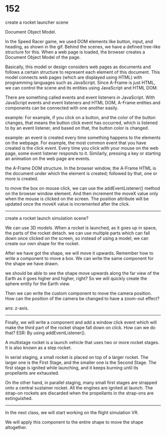 # 152


create a rocket launcher scene


Document Object Model.

In the Speed Racer game, we used DOM elements like button, input, and heading, as shown in the gif. Behind the scenes,
we have a defined tree-like structure for this. When a web page is loaded, the browser creates a Document Object Model of the page.

Basically, this model or design considers web pages as documents and follows a certain structure to represent each element of this document. This model connects web pages (which are displayed using HTML) with programming languages such as JavaScript.
Since A-Frame is just HTML, we can control the scene and its entities using JavaScript and HTML DOM.


There are something called events and event listeners in JavaScript. 
With JavaScript events and event listeners and HTML DOM, A-Frame entities and components can be connected with one another easily.

example:
For example, if you click on a button, and the color of the button changes, 
that means the button click event has occurred, which is listened to by an event listener, and based on that, the button color is changed.

example:
an event is created every time something happens to the elements on the webpage. For example, the most common event that you have created is the click event. Every time you click with your mouse on the web page,
some event listener responds to it. Similarly, pressing a key or starting an animation on the web page are events.

the A-Frame DOM structure. In the browser window, 
the A-Frame HTML is the document under which the  element is created; followed by that, one or more  is created.



to move the box on mouse click, we can use the addEventListener() method on the browser window element.
And then increment the moveX value only when the mouse is clicked on the screen.
The position attribute will be updated once the moveX value is incremented after the click.
************************************
 create a rocket launch simulation scene?

We can use 3D models.
When a rocket is launched, as it goes up in space, the parts of the rocket detach.
we can use multiple parts which can fall down once clicked on the screen, so instead of using a model, we can create our own shape for the rocket.

After we have got the shape, we will move it upwards. Remember how to write a component to move a box.
We can write the same component for the shape we have drawn.

we should be able to see the shape move upwards along the far view of the Earth as it goes higher and higher, right?
So we will quickly create the sphere entity for the Earth view.



Then we can write the custom component to move the camera position. How can the position of the camera be changed to have a zoom-out effect?

ans:  z-axis.

-----------------------
Finally, we will write a component and add a window click event which will make the third part of the rocket shape fall down on click. How can we do that?
ESR: By using addEventListener().

 A multistage rocket is a launch vehicle that uses two or more rocket stages. It is also known as a step rocket.

In serial staging, a small rocket is placed on top of a larger rocket. The larger one is the First Stage, and the smaller one is the Second Stage. The first stage is ignited while launching, and it keeps burning until its propellants are exhausted.

On the other hand, in parallel staging, many small first stages are strapped onto a central sustainer rocket.
All the engines are ignited at launch.
The strap-on rockets are discarded when the propellants in the strap-ons are extinguished.


--------------------------------

In the next class, we will start working on the flight simulation VR.




We will apply this component to the entire shape to move the shape altogether.


